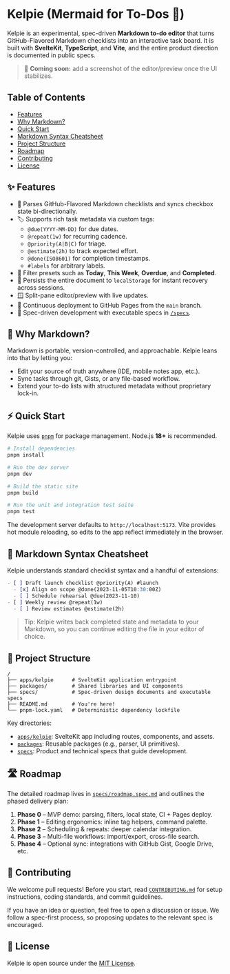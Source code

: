 # Kelpie (Mermaid for To-Dos 📝)

Kelpie is an experimental, spec-driven **Markdown to-do editor** that turns GitHub-Flavored Markdown checklists into an interactive task board. It is built with **SvelteKit**, **TypeScript**, and **Vite**, and the entire product direction is documented in public specs.

> 📸 **Coming soon:** add a screenshot of the editor/preview once the UI stabilizes.

## Table of Contents

- [Features](#-features)
- [Why Markdown?](#-why-markdown)
- [Quick Start](#-quick-start)
- [Markdown Syntax Cheatsheet](#-markdown-syntax-cheatsheet)
- [Project Structure](#-project-structure)
- [Roadmap](#-roadmap)
- [Contributing](#-contributing)
- [License](#-license)

## ✨ Features

- 🔄 Parses GitHub-Flavored Markdown checklists and syncs checkbox state bi-directionally.
- 🏷️ Supports rich task metadata via custom tags:
  - `@due(YYYY-MM-DD)` for due dates.
  - `@repeat(1w)` for recurring cadence.
  - `@priority(A|B|C)` for triage.
  - `@estimate(2h)` to track expected effort.
  - `@done(ISO8601)` for completion timestamps.
  - `#labels` for arbitrary labels.
- 🧭 Filter presets such as **Today**, **This Week**, **Overdue**, and **Completed**.
- 💾 Persists the entire document to `localStorage` for instant recovery across sessions.
- 🪟 Split-pane editor/preview with live updates.
- 🚀 Continuous deployment to GitHub Pages from the `main` branch.
- 🧪 Spec-driven development with executable specs in [`/specs`](./specs).

## 🤔 Why Markdown?

Markdown is portable, version-controlled, and approachable. Kelpie leans into that by letting you:

- Edit your source of truth anywhere (IDE, mobile notes app, etc.).
- Sync tasks through git, Gists, or any file-based workflow.
- Extend your to-do lists with structured metadata without proprietary lock-in.

## ⚡ Quick Start

Kelpie uses [`pnpm`](https://pnpm.io) for package management. Node.js **18+** is recommended.

```bash
# Install dependencies
pnpm install

# Run the dev server
pnpm dev

# Build the static site
pnpm build

# Run the unit and integration test suite
pnpm test
```

The development server defaults to `http://localhost:5173`. Vite provides hot module reloading, so edits to the app reflect immediately in the browser.

## 📝 Markdown Syntax Cheatsheet

Kelpie understands standard checklist syntax and a handful of extensions:

```markdown
- [ ] Draft launch checklist @priority(A) #launch
  - [x] Align on scope @done(2023-11-05T10:30:00Z)
  - [ ] Schedule rehearsal @due(2023-11-10)
- [ ] Weekly review @repeat(1w)
  - [ ] Review estimates @estimate(2h)
```

> Tip: Kelpie writes back completed state and metadata to your Markdown, so you can continue editing the file in your editor of choice.

## 🧱 Project Structure

```
/
├── apps/kelpie      # SvelteKit application entrypoint
├── packages/        # Shared libraries and UI components
├── specs/           # Spec-driven design documents and executable specs
├── README.md        # You're here!
└── pnpm-lock.yaml   # Deterministic dependency lockfile
```

Key directories:

- [`apps/kelpie`](./apps/kelpie): SvelteKit app including routes, components, and assets.
- [`packages`](./packages): Reusable packages (e.g., parser, UI primitives).
- [`specs`](./specs): Product and technical specs that guide development.

## 🛣 Roadmap

The detailed roadmap lives in [`specs/roadmap.spec.md`](./specs/roadmap.spec.md) and outlines the phased delivery plan:

1. **Phase 0** – MVP demo: parsing, filters, local state, CI + Pages deploy.
2. **Phase 1** – Editing ergonomics: inline tag helpers, command palette.
3. **Phase 2** – Scheduling & repeats: deeper calendar integration.
4. **Phase 3** – Multi-file workflows: import/export, cross-file search.
5. **Phase 4** – Optional sync: integrations with GitHub Gist, Google Drive, etc.

## 🤝 Contributing

We welcome pull requests! Before you start, read [`CONTRIBUTING.md`](./CONTRIBUTING.md) for setup instructions, coding standards, and commit guidelines.

If you have an idea or question, feel free to open a discussion or issue. We follow a spec-first process, so proposing updates to the relevant spec is encouraged.

## 📝 License

Kelpie is open source under the [MIT License](./LICENSE).
